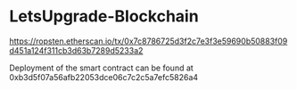 # LetsUpgrade-Blockchain

https://ropsten.etherscan.io/tx/0x7c8786725d3f2c7e3f3e59690b50883f09d451a124f311cb3d63b7289d5233a2

Deployment of the smart contract can be found at 0xb3d5f07a56afb22053dce06c7c2c5a7efc5826a4
